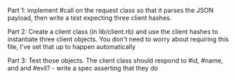 Part 1: implement #call on the request class so that it parses the JSON payload, then write a test expecting three
client hashes.

Part 2: Create a client class (in lib/client.rb) and use the client hashes to instantiate three
client objects. You don't need to worry about requiring this file, I've set that up to happen automatically

Part 3: Test those objects. The client class should respond to #id, #name, and and #evil? - write a spec asserting that
they do
